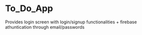 # To_Do_App
Provides login screen with login/signup functionalities + firebase athuntication through email/passwords  

